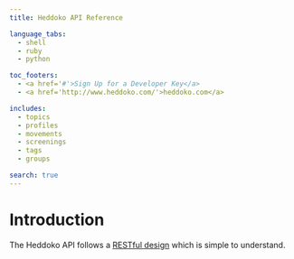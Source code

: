 ```yaml
---
title: Heddoko API Reference

language_tabs:
  - shell
  - ruby
  - python

toc_footers:
  - <a href='#'>Sign Up for a Developer Key</a>
  - <a href='http://www.heddoko.com/'>heddoko.com</a>

includes:
  - topics
  - profiles
  - movements
  - screenings
  - tags
  - groups

search: true
---
```


# Introduction

The Heddoko API follows a [RESTful design](https://en.wikipedia.org/wiki/Representational_state_transfer) which is simple to understand.
